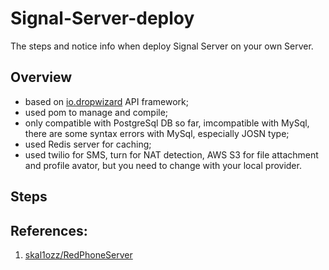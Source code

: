 # Signal-Server-deploy
The steps and notice info when deploy Signal Server on your own Server.


## Overview
  - based on [io.dropwizard](https://www.dropwizard.io/1.3.5/docs/) API framework;
  - used pom to manage and compile;
  - only compatible with PostgreSql DB so far, imcompatible with MySql, there are some syntax errors with MySql, especially JOSN type;
  - used Redis server for caching;
  - used twilio for SMS, turn for NAT detection, AWS S3 for file attachment and profile avator, but you need to change with your local provider.

## Steps
  
  
  
  
  
  
## References:
1. [skal1ozz/RedPhoneServer](https://github.com/skal1ozz/RedPhoneServer)
